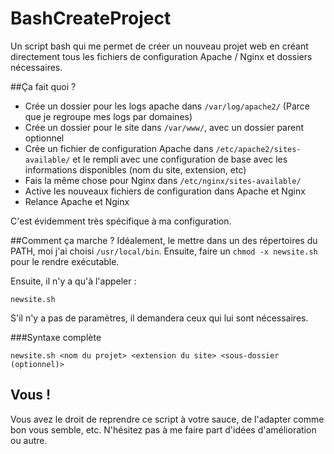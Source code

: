 BashCreateProject
=================

Un script bash qui me permet de créer un nouveau projet web en créant directement tous les fichiers de configuration Apache / Nginx et dossiers nécessaires.

##Ça fait quoi ?
- Crée un dossier pour les logs apache dans ```/var/log/apache2/``` (Parce que je regroupe mes logs par domaines)
- Crée un dossier pour le site dans ```/var/www/```, avec un dossier parent optionnel
- Crée un fichier de configuration Apache dans ```/etc/apache2/sites-available/``` et le rempli avec une configuration de base avec les informations disponibles (nom du site, extension, etc)
- Fais la même chose pour Nginx dans ```/etc/nginx/sites-available/```
- Active les nouveaux fichiers de configuration dans Apache et Nginx
- Relance Apache et Nginx

C'est évidemment très spécifique à ma configuration.

##Comment ça marche ?
Idéalement, le mettre dans un des répertoires du PATH, moi j'ai choisi ```/usr/local/bin```. Ensuite, faire un ```chmod -x newsite.sh``` pour le rendre exécutable.

Ensuite, il n'y a qu'à l'appeler :
```Shell
newsite.sh
```

S'il n'y a pas de paramètres, il demandera ceux qui lui sont nécessaires.

###Syntaxe complète
```Shell
newsite.sh <nom du projet> <extension du site> <sous-dossier (optionnel)>
```

## Vous !
Vous avez le droit de reprendre ce script à votre sauce, de l'adapter comme bon vous semble, etc. N'hésitez pas à me faire part d'idées d'amélioration ou autre.
